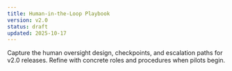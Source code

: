 ```yaml
---
title: Human-in-the-Loop Playbook
version: v2.0
status: draft
updated: 2025-10-17
---
```


Capture the human oversight design, checkpoints, and escalation paths for v2.0 releases.
Refine with concrete roles and procedures when pilots begin.

